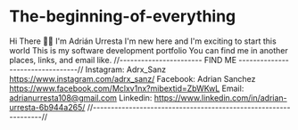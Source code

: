 # The-beginning-of-everything
Hi There 👋🏻 I'm Adrián Urresta
I'm new here and I'm exciting to start this world
This is my software development portfolio
You can find me in another places, links, and email like.
//----------------------- FIND ME ---------------------------------//
    Instagram: Adrx_Sanz
    https://www.instagram.com/adrx_sanz/
    Facebook: Adrian Sanchez
    https://www.facebook.com/Mclxv1nx?mibextid=ZbWKwL
    Email: 
    adrianurresta108@gmail.com
    Linkedin:
    https://www.linkedin.com/in/adrian-urresta-6b944a265/
//----------------------------------------------------------------//
